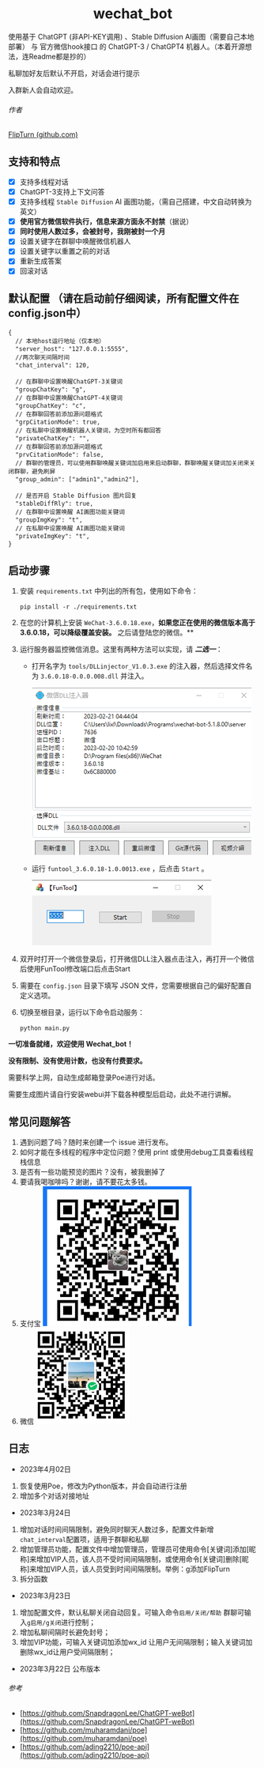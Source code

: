 <h1 align="center">wechat_bot</h1>




使用基于 ChatGPT (非API-KEY调用) 、Stable Diffusion AI画图（需要自己本地部署） 与 官方微信hook接口 的 ChatGPT-3 / ChatGPT4
机器人。（本着开源想法，连Readme都是抄的）

私聊加好友后默认不开启，对话会进行提示

入群新人会自动欢迎。

###### 作者

[FlipTurn (github.com)](https://github.com/flipturn14)

## 支持和特点

- [x] 支持多线程对话
- [x] ChatGPT-3支持上下文问答
- [x] 支持多线程 `Stable Diffusion` AI 画图功能，（需自己搭建，中文自动转换为英文）
- [x] **使用官方微信软件执行，信息来源方面永不封禁**（据说）
- [x] **同时使用人数过多，会被封号，我刚被封一个月**
- [x] 设置关键字在群聊中唤醒微信机器人
- [x] 设置关键字以重置之前的对话
- [x] 重新生成答案
- [x] 回滚对话

## 默认配置 （请在启动前仔细阅读，所有配置文件在config.json中）

```
{
  // 本地host运行地址（仅本地）
  "server_host": "127.0.0.1:5555",
  //两次聊天间隔时间
  "chat_interval": 120,

  // 在群聊中设置唤醒ChatGPT-3关键词
  "groupChatKey": "g",
  // 在群聊中设置唤醒ChatGPT-4关键词
  "groupChatKey": "c",
  // 在群聊回答前添加源问题格式
  "grpCitationMode": true,
  // 在私聊中设置唤醒机器人关键词，为空时所有都回答
  "privateChatKey": "",
  // 在群聊回答前添加源问题格式
  "prvCitationMode": false,
  // 群聊的管理员，可以使用群聊唤醒关键词加启用来启动群聊，群聊唤醒关键词加关闭来关闭群聊，避免刷屏
  "group_admin": ["admin1","admin2"],
  
  // 是否开启 Stable Diffusion 图片回复
  "stableDiffRly": true,
  // 在群聊中设置唤醒 AI画图功能关键词
  "groupImgKey": "t",
  // 在私聊中设置唤醒 AI画图功能关键词
  "privateImgKey": "t",
}
```

## 启动步骤

1. 安装 `requirements.txt` 中列出的所有包，使用如下命令：

   ```
   pip install -r ./requirements.txt
   ```

2. 在您的计算机上安装 `WeChat-3.6.0.18.exe`，**如果您正在使用的微信版本高于3.6.0.18，可以降级覆盖安装。**
   之后请登陆您的微信。**

3. 运行服务器监控微信消息。这里有两种方法可以实现，请 ***二选一***：

    - 打开名字为 `tools/DLLinjector_V1.0.3.exe` 的注入器，然后选择文件名为 `3.6.0.18-0.0.0.008.dll` 并注入。

      ![image-20230221044543472](assets/image-20230221044543472.png)

    - 运行 `funtool_3.6.0.18-1.0.0013.exe` ，后点击 `Start` 。

      ![image-20230221044609319](assets/image-20230221044609319.png)

4. 双开时打开一个微信登录后，打开微信DLL注入器点击注入，再打开一个微信后使用FunTool修改端口后点击Start

5. 需要在 `config.json` 目录下填写 JSON 文件，您需要根据自己的偏好配置自定义选项。

6. 切换至根目录，运行以下命令启动服务：

   ```
   python main.py
   ```


**一切准备就绪，欢迎使用 Wechat_bot！**

**没有限制、没有使用计数，也没有付费要求。** 

需要科学上网，自动生成邮箱登录Poe进行对话。

需要生成图片请自行安装webui并下载各种模型后启动，此处不进行讲解。

## 常见问题解答

1. 遇到问题了吗？随时来创建一个 issue 进行发布。
2. 如何才能在多线程的程序中定位问题？使用 print 或使用debug工具查看线程栈信息
3. 是否有一些功能预览的图片？没有，被我删掉了
4. 要请我喝咖啡吗？谢谢，请不要花太多钱。
5. 支付宝
   ![image-20230221044543472](assets/zfb.png)
6. 微信
   ![image-20230221044543472](assets/wx.png)

## 日志
- 2023年4月02日
1. 恢复使用Poe，修改为Python版本，并会自动进行注册
2. 增加多个对话对接地址
- 2023年3月24日
1. 增加对话时间间隔限制，避免同时聊天人数过多，配置文件新增`chat_interval`配置项，适用于群聊和私聊
2. 增加管理员功能，配置文件中增加管理员，管理员可使用命令[关键词]添加[昵称]来增加VIP人员，该人员不受时间间隔限制，或使用命令[关键词]删除[昵称]来增加VIP人员，该人员受到时间间隔限制。举例：g添加FlipTurn
3. 拆分函数

- 2023年3月23日

1. 增加配置文件，默认私聊关闭自动回复。可输入命令`启用/关闭/帮助` 群聊可输入`g启用/g关闭`进行控制；
2. 增加私聊间隔时长避免封号；
3. 增加VIP功能，可输入关键词加添加wx_id 让用户无间隔限制；输入关键词加删除wx_id让用户受间隔限制；

- 2023年3月22日 公布版本

###### 参考

- [https://github.com/SnapdragonLee/ChatGPT-weBot](https://github.com/SnapdragonLee/ChatGPT-weBot)
- [https://github.com/muharamdani/poe](https://github.com/muharamdani/poe)
- [https://github.com/ading2210/poe-api](https://github.com/ading2210/poe-api)
